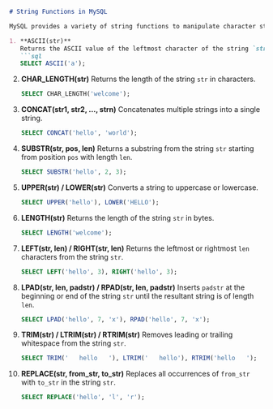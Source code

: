 ```markdown
# String Functions in MySQL

MySQL provides a variety of string functions to manipulate character string data effectively. Here's an overview of some commonly used string functions:

1. **ASCII(str)**
   Returns the ASCII value of the leftmost character of the string `str`.
   ```sql
   SELECT ASCII('a');
   ```
   
2. **CHAR_LENGTH(str)**
   Returns the length of the string `str` in characters.
   ```sql
   SELECT CHAR_LENGTH('welcome');
   ```

3. **CONCAT(str1, str2, …, strn)**
   Concatenates multiple strings into a single string.
   ```sql
   SELECT CONCAT('hello', 'world');
   ```

4. **SUBSTR(str, pos, len)**
   Returns a substring from the string `str` starting from position `pos` with length `len`.
   ```sql
   SELECT SUBSTR('hello', 2, 3);
   ```

5. **UPPER(str) / LOWER(str)**
   Converts a string to uppercase or lowercase.
   ```sql
   SELECT UPPER('hello'), LOWER('HELLO');
   ```

6. **LENGTH(str)**
   Returns the length of the string `str` in bytes.
   ```sql
   SELECT LENGTH('welcome');
   ```

7. **LEFT(str, len) / RIGHT(str, len)**
   Returns the leftmost or rightmost `len` characters from the string `str`.
   ```sql
   SELECT LEFT('hello', 3), RIGHT('hello', 3);
   ```

8. **LPAD(str, len, padstr) / RPAD(str, len, padstr)**
   Inserts `padstr` at the beginning or end of the string `str` until the resultant string is of length `len`.
   ```sql
   SELECT LPAD('hello', 7, 'x'), RPAD('hello', 7, 'x');
   ```

9. **TRIM(str) / LTRIM(str) / RTRIM(str)**
   Removes leading or trailing whitespace from the string `str`.
   ```sql
   SELECT TRIM('   hello   '), LTRIM('   hello'), RTRIM('hello   ');
   ```

10. **REPLACE(str, from_str, to_str)**
    Replaces all occurrences of `from_str` with `to_str` in the string `str`.
    ```sql
    SELECT REPLACE('hello', 'l', 'r');
    ```
